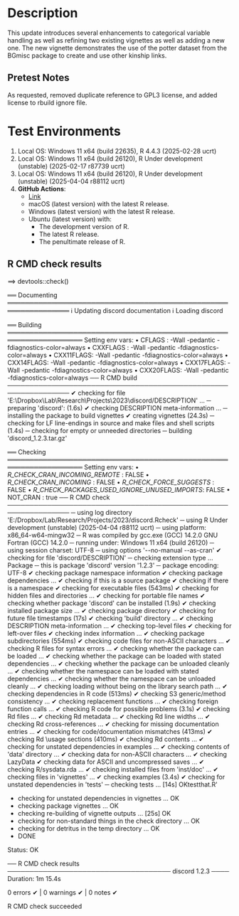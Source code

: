 
# Description

This update introduces several enhancements to categorical variable handling as well as refining two existing vignettes as well as adding a new one. The new vignette demonstrates the use of the potter dataset from the BGmisc package to create and use other kinship links. 

## Pretest Notes

As requested, removed duplicate reference to GPL3 license, and added license to rbuild ignore file.
 
# Test Environments

1. Local OS: Windows 11 x64 (build 22635), R 4.4.3 (2025-02-28 ucrt)
2. Local OS: Windows 11 x64 (build 26120), R Under development (unstable) (2025-02-17 r87739 ucrt)
3. Local OS: Windows 11 x64 (build 26120), R Under development (unstable) (2025-04-04 r88112 ucrt)
4. **GitHub Actions**:  
    - [Link](https://github.com/R-Computing-Lab/discord/actions/runs/14284114997)
    - macOS (latest version) with the latest R release.
    - Windows (latest version) with the latest R release.
    - Ubuntu (latest version) with:
        - The development version of R.
        - The latest R release.
        - The penultimate release of R.
        
## R CMD check results

==> devtools::check()

══ Documenting ════════════════════════════════════════════════════════════════
ℹ Updating discord documentation
ℹ Loading discord

══ Building ═══════════════════════════════════════════════════════════════════
Setting env vars:
• CFLAGS    : -Wall -pedantic -fdiagnostics-color=always
• CXXFLAGS  : -Wall -pedantic -fdiagnostics-color=always
• CXX11FLAGS: -Wall -pedantic -fdiagnostics-color=always
• CXX14FLAGS: -Wall -pedantic -fdiagnostics-color=always
• CXX17FLAGS: -Wall -pedantic -fdiagnostics-color=always
• CXX20FLAGS: -Wall -pedantic -fdiagnostics-color=always
── R CMD build ────────────────────────────────────────────────────────────────
✔  checking for file 'E:\Dropbox\Lab\Research\Projects\2023\discord/DESCRIPTION' ...
─  preparing 'discord': (1.6s)
✔  checking DESCRIPTION meta-information ...
─  installing the package to build vignettes
✔  creating vignettes (24.3s)
─  checking for LF line-endings in source and make files and shell scripts (1.4s)
─  checking for empty or unneeded directories
─  building 'discord_1.2.3.tar.gz'
   
══ Checking ═══════════════════════════════════════════════════════════════════
Setting env vars:
• _R_CHECK_CRAN_INCOMING_REMOTE_               : FALSE
• _R_CHECK_CRAN_INCOMING_                      : FALSE
• _R_CHECK_FORCE_SUGGESTS_                     : FALSE
• _R_CHECK_PACKAGES_USED_IGNORE_UNUSED_IMPORTS_: FALSE
• NOT_CRAN                                     : true
── R CMD check ────────────────────────────────────────────────────────────────
─  using log directory 'E:/Dropbox/Lab/Research/Projects/2023/discord.Rcheck'
─  using R Under development (unstable) (2025-04-04 r88112 ucrt)
─  using platform: x86_64-w64-mingw32
─  R was compiled by
       gcc.exe (GCC) 14.2.0
       GNU Fortran (GCC) 14.2.0
─  running under: Windows 11 x64 (build 26120)
─  using session charset: UTF-8
─  using options '--no-manual --as-cran'
✔  checking for file 'discord/DESCRIPTION'
─  checking extension type ... Package
─  this is package 'discord' version '1.2.3'
─  package encoding: UTF-8
✔  checking package namespace information
✔  checking package dependencies ...
✔  checking if this is a source package
✔  checking if there is a namespace
✔  checking for executable files (543ms)
✔  checking for hidden files and directories ...
✔  checking for portable file names
✔  checking whether package 'discord' can be installed (1.9s)
✔  checking installed package size ... 
✔  checking package directory
✔  checking for future file timestamps (17s)
✔  checking 'build' directory ...
✔  checking DESCRIPTION meta-information ... 
✔  checking top-level files
✔  checking for left-over files
✔  checking index information ...
✔  checking package subdirectories (554ms)
✔  checking code files for non-ASCII characters ...
✔  checking R files for syntax errors ...
✔  checking whether the package can be loaded ... 
✔  checking whether the package can be loaded with stated dependencies ...
✔  checking whether the package can be unloaded cleanly ... 
✔  checking whether the namespace can be loaded with stated dependencies ...
✔  checking whether the namespace can be unloaded cleanly ... 
✔  checking loading without being on the library search path ... 
✔  checking dependencies in R code (513ms)
✔  checking S3 generic/method consistency ... 
✔  checking replacement functions ...
✔  checking foreign function calls ... 
✔  checking R code for possible problems (3.1s)
✔  checking Rd files ... 
✔  checking Rd metadata ... 
✔  checking Rd line widths ... 
✔  checking Rd cross-references ... 
✔  checking for missing documentation entries ... 
✔  checking for code/documentation mismatches (413ms)
✔  checking Rd \usage sections (410ms)
✔  checking Rd contents ...
✔  checking for unstated dependencies in examples ...
✔  checking contents of 'data' directory ...
✔  checking data for non-ASCII characters ... 
✔  checking LazyData
✔  checking data for ASCII and uncompressed saves ...
✔  checking R/sysdata.rda ... 
✔  checking installed files from 'inst/doc' ... 
✔  checking files in 'vignettes' ... 
✔  checking examples (3.4s)
✔  checking for unstated dependencies in 'tests'
─  checking tests ...
    [14s] OKtestthat.R'
   * checking for unstated dependencies in vignettes ... OK
   * checking package vignettes ... OK
   * checking re-building of vignette outputs ... [25s] OK
   * checking for non-standard things in the check directory ... OK
   * checking for detritus in the temp directory ... OK
   * DONE
   
   Status: OK
   
── R CMD check results ───────────────────────────────────── discord 1.2.3 ────
Duration: 1m 15.4s

0 errors ✔ | 0 warnings ✔ | 0 notes ✔

R CMD check succeeded

